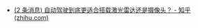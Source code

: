 - [(2 条消息) 自动驾驶到底更适合搭载激光雷达还是摄像头？ - 知乎 (zhihu.com)](https://www.zhihu.com/question/542189561/answer/2611350655)

